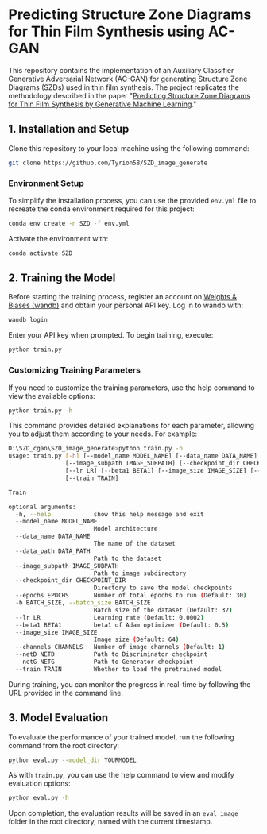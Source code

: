 # Predicting Structure Zone Diagrams for Thin Film Synthesis using AC-GAN

This repository contains the implementation of an Auxiliary Classifier Generative Adversarial Network (AC-GAN) for generating Structure Zone Diagrams (SZDs) used in thin film synthesis. 
The project replicates the methodology described in the paper 
"[Predicting Structure Zone Diagrams for Thin Film Synthesis by Generative Machine Learning](https://www.researchgate.net/publication/340232305_Predicting_structure_zone_diagrams_for_thin_film_synthesis_by_generative_machine_learning)."

## 1. Installation and Setup
Clone this repository to your local machine using the following command:

```bash
git clone https://github.com/Tyrion58/SZD_image_generate
```

### Environment Setup
To simplify the installation process, you can use the provided `env.yml` file to recreate the conda environment required for this project:

```bash
conda env create -n SZD -f env.yml
```

Activate the environment with:

```bash
conda activate SZD
```

## 2. Training the Model
Before starting the training process, register an account on [Weights & Biases (wandb)](https://wandb.ai) and obtain your personal API key. Log in to wandb with:

```bash
wandb login
```

Enter your API key when prompted. To begin training, execute:

```bash
python train.py
```

### Customizing Training Parameters
If you need to customize the training parameters, use the help command to view the available options:

```bash
python train.py -h
```

This command provides detailed explanations for each parameter, allowing you to adjust them according to your needs. For example:

```bash
D:\SZD_cgan\SZD_image_generate>python train.py -h
usage: train.py [-h] [--model_name MODEL_NAME] [--data_name DATA_NAME] [--data_path DATA_PATH]
                [--image_subpath IMAGE_SUBPATH] [--checkpoint_dir CHECKPOINT_DIR] [--epochs EPOCHS] [-b BATCH_SIZE]
                [--lr LR] [--beta1 BETA1] [--image_size IMAGE_SIZE] [--channels CHANNELS] [--netD NETD] [--netG NETG]
                [--train TRAIN]

Train

optional arguments:
  -h, --help            show this help message and exit
  --model_name MODEL_NAME
                        Model architecture
  --data_name DATA_NAME
                        The name of the dataset
  --data_path DATA_PATH
                        Path to the dataset
  --image_subpath IMAGE_SUBPATH
                        Path to image subdirectory
  --checkpoint_dir CHECKPOINT_DIR
                        Directory to save the model checkpoints
  --epochs EPOCHS       Number of total epochs to run (Default: 30)
  -b BATCH_SIZE, --batch_size BATCH_SIZE
                        Batch size of the dataset (Default: 32)
  --lr LR               Learning rate (Default: 0.0002)
  --beta1 BETA1         beta1 of Adam optimizer (Default: 0.5)
  --image_size IMAGE_SIZE
                        Image size (Default: 64)
  --channels CHANNELS   Number of image channels (Default: 1)
  --netD NETD           Path to Discriminator checkpoint
  --netG NETG           Path to Generator checkpoint
  --train TRAIN         Whether to load the pretrained model
```

During training, you can monitor the progress in real-time by following the URL provided in the command line.

## 3. Model Evaluation
To evaluate the performance of your trained model, run the following command from the root directory:

```bash
python eval.py --model_dir YOURMODEL
```

As with `train.py`, you can use the help command to view and modify evaluation options:

```bash
python eval.py -h
```

Upon completion, the evaluation results will be saved in an `eval_image` folder in the root directory, named with the current timestamp.
